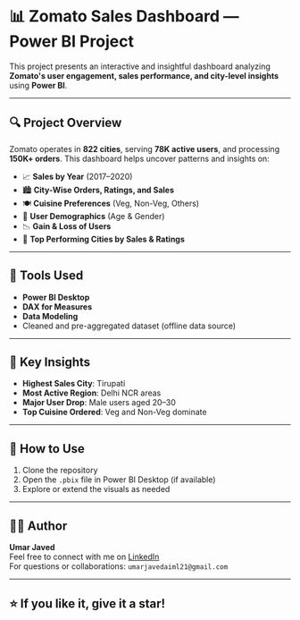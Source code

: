 # 📊 Zomato Sales Dashboard — Power BI Project

This project presents an interactive and insightful dashboard analyzing **Zomato's user engagement, sales performance, and city-level insights** using **Power BI**.

---

## 🔍 Project Overview

Zomato operates in **822 cities**, serving **78K active users**, and processing **150K+ orders**. This dashboard helps uncover patterns and insights on:

- 📈 **Sales by Year** (2017–2020)
- 🏙️ **City-Wise Orders, Ratings, and Sales**
- 🍽️ **Cuisine Preferences** (Veg, Non-Veg, Others)
- 👤 **User Demographics** (Age & Gender)
- 📉 **Gain & Loss of Users**
- 🌆 **Top Performing Cities by Sales & Ratings**

---

## 🧰 Tools Used

- **Power BI Desktop**
- **DAX for Measures**
- **Data Modeling**
- Cleaned and pre-aggregated dataset (offline data source)

---

## 📌 Key Insights

- **Highest Sales City**: Tirupati
- **Most Active Region**: Delhi NCR areas
- **Major User Drop**: Male users aged 20–30
- **Top Cuisine Ordered**: Veg and Non-Veg dominate

---

## 📎 How to Use

1. Clone the repository  
2. Open the `.pbix` file in Power BI Desktop (if available)  
3. Explore or extend the visuals as needed

---

## 🙋‍♂️ Author

**Umar Javed**  
Feel free to connect with me on [LinkedIn](https://www.linkedin.com/umar-javed-5b81a8248)  
For questions or collaborations: `umarjavedaiml21@gmail.com`

---

## ⭐️ If you like it, give it a star!


